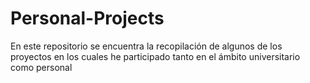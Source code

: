 # Personal-Projects
En este repositorio se encuentra la recopilación de algunos de los proyectos en los cuales he participado tanto en el ámbito universitario como personal
